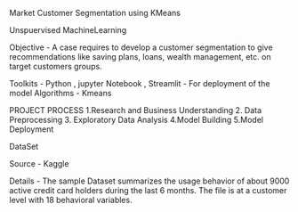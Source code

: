 Market Customer Segmentation using KMeans 

Unspuervised MachineLearning

Objective - A case requires to develop a customer segmentation to give recommendations like saving plans, loans, wealth management, etc. on target customers groups.

Toolkits - Python , jupyter Notebook , Streamlit - For deployment of the model
Algorithms - Kmeans

PROJECT PROCESS
1.Research and Business Understanding
2. Data Preprocessing
3. Exploratory Data Analysis
4.Model Building
5.Model Deployment

DataSet 

Source - Kaggle

Details - The sample Dataset summarizes the usage behavior of about 9000 active credit card holders during the last 6 months. The file is at a customer level with 18 behavioral variables.

